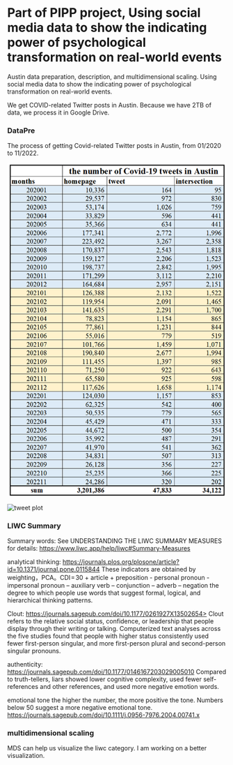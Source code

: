 
# Part of PIPP project, Using social media data to show the indicating power of psychological transformation on real-world events

Austin data preparation, description, and multidimensional scaling. Using social media data to show the indicating power of psychological transformation on real-world events.

We get COVID-related Twitter posts in Austin. Because we have 2TB of data, we process it in Google Drive.

### DataPre
The process of getting Covid-related Twitter posts in Austin, from 01/2020 to 11/2022.

![number of tweet](number%20of%20tweet.png)



![tweet plot](tweet%20plot.png.png)


### LIWC Summary

Summary words: See UNDERSTANDING THE LIWC SUMMARY MEASURES for details:
 <https://www.liwc.app/help/liwc#Summary-Measures>

analytical thinking: <https://journals.plos.org/plosone/article?id=10.1371/journal.pone.0115844>
These indicators are obtained by weighting，PCA。CDI = 30 + article + preposition - personal pronoun - impersonal pronoun – auxiliary verb – conjunction – adverb – negation
the degree to which people use words that suggest formal, logical, and hierarchical thinking patterns.

Clout: https://journals.sagepub.com/doi/10.1177/0261927X13502654>
Clout refers to the relative social status, confidence, or leadership that people display through their writing or talking.
Computerized text analyses across the five studies found that people with higher status consistently used fewer first-person singular, and more first-person plural and second-person singular pronouns.

authenticity: <https://journals.sagepub.com/doi/10.1177/0146167203029005010>
Compared to truth-tellers, liars showed lower cognitive complexity, used fewer self-references and other references, and used more negative emotion words.

emotional tone
the higher the number, the more positive the tone. Numbers below 50 suggest a more negative emotional tone.
<https://journals.sagepub.com/doi/10.1111/j.0956-7976.2004.00741.x>


### multidimensional scaling

MDS can help us visualize the liwc category. I am working on a better visualization.